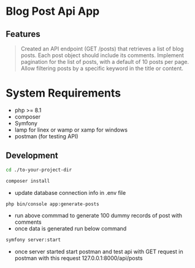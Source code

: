 # Blog Post Api App


## Features

>Created an API endpoint (GET /posts) that retrieves a list of blog posts.
>Each post object should include its comments.
>Implement pagination for the list of posts, with a default of 10 posts per page.
>Allow filtering posts by a specific keyword in the title or content.

# System Requirements
- php >= 8.1
- composer
- Symfony
- lamp for linex or wamp or xamp for windows
- postman (for testing API)
## Development


```sh
cd ./to-your-project-dir
```

```sh
composer install
```
- update database connection info in .env file

```sh
php bin/console app:generate-posts
```
- run above commmad to generate 100 dummy records of post with comments
- once data is generated run below command
```sh
symfony server:start
```
- once server started start postman and test api with GET request in postman with this request 127.0.0.1:8000/api/posts


